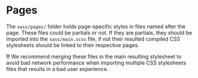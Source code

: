 # Pages

The `sass/pages/` folder holds page-specific styles in files named after the page.
These files could be partials or not. If they are partials, they should be imported into the `sass/main.scss` file, if not their resulted compiled CSS stylesheets should be linked to their respective pages.

**!!** We recommend merging these files in the main resulting stylesheet to avoid bad network performance when importing multiple CSS stylesheets files that results in a bad user experience.

